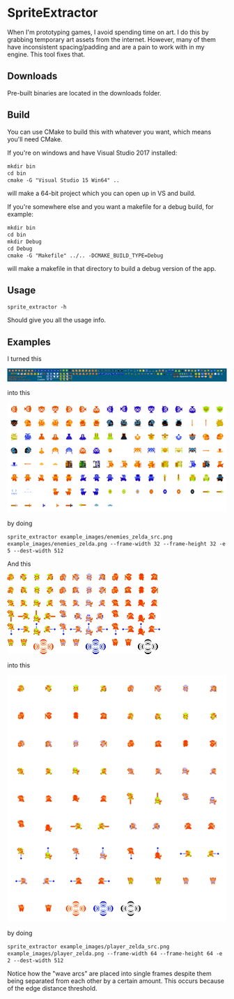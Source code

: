 # SpriteExtractor
When I'm prototyping games, I avoid spending time on art. I do this by grabbing temporary art assets from the internet.
However, many of them have inconsistent spacing/padding and are a pain to work with in my engine. This tool fixes that.

## Downloads
Pre-built binaries are located in the downloads folder.

## Build
You can use CMake to build this with whatever you want, which means you'll need CMake.

If you're on windows and have Visual Studio 2017 installed:

```
mkdir bin
cd bin
cmake -G "Visual Studio 15 Win64" ..
```
will make a 64-bit project which you can open up in VS and build.

If you're somewhere else and you want a makefile for a debug build, for example:

```
mkdir bin
cd bin
mkdir Debug
cd Debug
cmake -G "Makefile" ../.. -DCMAKE_BUILD_TYPE=Debug
```

will make a makefile in that directory to build a debug version of the app.

## Usage
```
sprite_extractor -h
```
Should give you all the usage info.

## Examples

I turned this

![Alt text](example_images/enemies_zelda_src.png?raw=true "Zelda Enemies")

into this

![Alt text](example_images/enemies_zelda.png?raw=true "Zelda Enemies Cleaned Up")

by doing

```
sprite_extractor example_images/enemies_zelda_src.png example_images/enemies_zelda.png --frame-width 32 --frame-height 32 -e 5 --dest-width 512
```

And this

![Alt text](example_images/player_zelda_src.png?raw=true "Zelda Player")

into this

![Alt text](example_images/player_zelda.png?raw=true "Zelda Player Cleaned Up")

by doing

```
sprite_extractor example_images/player_zelda_src.png example_images/player_zelda.png --frame-width 64 --frame-height 64 -e 2 --dest-width 512
```

Notice how the "wave arcs" are placed into single frames despite them being separated from each other by a certain amount.
This occurs because of the edge distance threshold.
